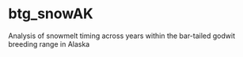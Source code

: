 # btg_snowAK
Analysis of snowmelt timing across years within the bar-tailed godwit breeding range in Alaska
